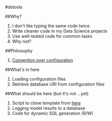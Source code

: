 #dstools

##Why?

1. I don't like typing the same code twice
2. Write cleaner code in my Data Science projects
3. Use well-tested code for common tasks
4. Why not?

##Philosophy

1. [Convention over configuration](https://en.wikipedia.org/wiki/Convention_over_configuration)

##What's in here

1. Loading configuration files
2. Retrieve database URI from configuration files

##What should be here (but it's not ...yet)

1. Script to clone template from [here](https://github.com/edublancas/ds-template)
2. Logging model results to a database
3. Code for dynamic SQL generation (R/W)
